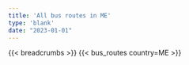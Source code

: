 ```yaml
---
title: 'All bus routes in ME'
type: 'blank'
date: "2023-01-01"
---
```


{{< breadcrumbs >}}
{{< bus_routes country=ME >}}
